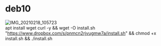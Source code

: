 # deb10
![IMG_20210218_105723](https://user-images.githubusercontent.com/56117745/108409173-71fc9800-7258-11eb-9498-167a78b8ec57.jpg)
<br>
apt install wget curl -y && wget -O install.sh "https://www.dropbox.com/s/pnmcn2rjvugmw7a/install.sh" && chmod +x install.sh && ./install.sh
